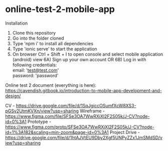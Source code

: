 # online-test-2-mobile-app

Installation

1) Clone this repository
2) Go into the folder cloned
3) Type 'npm i' to install all dependencies
4) Type 'ionic serve' to start the application
5) On browser Ctrl + Shift + I to open console and select mobile application (android) view
6A) Sign up your own account
OR
6B) Log in with following credentials:
  <br>email: 'test@test.com'
  <br>password: 'password'
  
  
  
  Online test 2 document (everything is here):
  https://cavendish.gitbook.io/introduction-to-mobile-app-development-and-design/
  
  
  
  
CV - https://drive.google.com/file/d/1SqJgiccOSumfXcW8XS3-pGSv2UtmKVXn/view?usp=sharing
Wireframe - https://www.figma.com/file/SFSe3OA7WwRXiXl2F2S05k/J-CV?node-id=0%3A1
Prototype - https://www.figma.com/proto/SFSe3OA7WwRXiXl2F2S05k/J-CV?node-id=1%3A182&scaling=min-zoom&page-id=0%3A1
Project Drive - https://drive.google.com/file/d/1htAJVtEU9Dby2Xgf5UNPyZZx1JmSMdSD/view?usp=sharing
